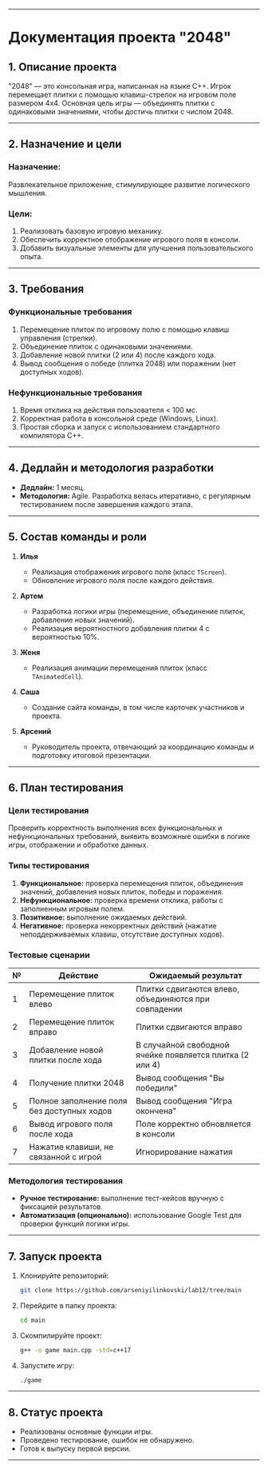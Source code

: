 
---

# **Документация проекта "2048"**

## **1. Описание проекта**
"2048" — это консольная игра, написанная на языке C++. Игрок перемещает плитки с помощью клавиш-стрелок на игровом поле размером 4x4. Основная цель игры — объединять плитки с одинаковыми значениями, чтобы достичь плитки с числом 2048.  

---

## **2. Назначение и цели**
### **Назначение:**  
Развлекательное приложение, стимулирующее развитие логического мышления.  

### **Цели:**  
1. Реализовать базовую игровую механику.  
2. Обеспечить корректное отображение игрового поля в консоли.  
3. Добавить визуальные элементы для улучшения пользовательского опыта.  

---

## **3. Требования**

### **Функциональные требования**
1. Перемещение плиток по игровому полю с помощью клавиш управления (стрелки).  
2. Объединение плиток с одинаковыми значениями.  
3. Добавление новой плитки (2 или 4) после каждого хода.  
4. Вывод сообщения о победе (плитка 2048) или поражении (нет доступных ходов).  

### **Нефункциональные требования**
1. Время отклика на действия пользователя < 100 мс.  
2. Корректная работа в консольной среде (Windows, Linux).  
3. Простая сборка и запуск с использованием стандартного компилятора C++.  

---

## **4. Дедлайн и методология разработки**
- **Дедлайн:** 1 месяц.  
- **Методология:** Agile. Разработка велась итеративно, с регулярным тестированием после завершения каждого этапа.  

---

## **5. Состав команды и роли**
1. **Илья**  
   - Реализация отображения игрового поля (класс `TScreen`).  
   - Обновление игрового поля после каждого действия.  

2. **Артем**  
   - Разработка логики игры (перемещение, объединение плиток, добавление новых значений).  
   - Реализация вероятностного добавления плитки 4 с вероятностью 10%.  

3. **Женя**  
   - Реализация анимации перемещения плиток (класс `TAnimatedCell`).  

4. **Саша**  
   - Создание сайта команды, в том числе карточек участников и проекта.  

5. **Арсений**  
   - Руководитель проекта, отвечающий за координацию команды и подготовку итоговой презентации.  

---

## **6. План тестирования**

### **Цели тестирования**
Проверить корректность выполнения всех функциональных и нефункциональных требований, выявить возможные ошибки в логике игры, отображении и обработке данных.  

### **Типы тестирования**
1. **Функциональное:** проверка перемещения плиток, объединения значений, добавления новых плиток, победы и поражения.  
2. **Нефункциональное:** проверка времени отклика, работы с заполненным игровым полем.  
3. **Позитивное:** выполнение ожидаемых действий.  
4. **Негативное:** проверка некорректных действий (нажатие неподдерживаемых клавиш, отсутствие доступных ходов).  

### **Тестовые сценарии**
| №  | Действие                              | Ожидаемый результат                          |
|----|---------------------------------------|----------------------------------------------|
| 1  | Перемещение плиток влево              | Плитки сдвигаются влево, объединяются при совпадении |
| 2  | Перемещение плиток вправо             | Плитки сдвигаются вправо                     |
| 3  | Добавление новой плитки после хода    | В случайной свободной ячейке появляется плитка (2 или 4) |
| 4  | Получение плитки 2048                 | Вывод сообщения "Вы победили"               |
| 5  | Полное заполнение поля без доступных ходов | Вывод сообщения "Игра окончена"            |
| 6  | Вывод игрового поля после хода        | Поле корректно обновляется в консоли         |
| 7  | Нажатие клавиши, не связанной с игрой | Игнорирование нажатия                       |

### **Методология тестирования**
- **Ручное тестирование:** выполнение тест-кейсов вручную с фиксацией результатов.  
- **Автоматизация (опционально):** использование Google Test для проверки функций логики игры.  

---

## **7. Запуск проекта**
1. Клонируйте репозиторий:  
   ```bash
   git clone https://github.com/arseniyilinkovski/lab12/tree/main
   ```
2. Перейдите в папку проекта:  
   ```bash
   cd main
   ```
3. Скомпилируйте проект:  
   ```bash
   g++ -o game main.cpp -std=c++17
   ```
4. Запустите игру:  
   ```bash
   ./game
   ```

---

## **8. Статус проекта**
- Реализованы основные функции игры.  
- Проведено тестирование, ошибок не обнаружено.  
- Готов к выпуску первой версии.  

---
